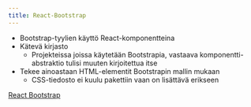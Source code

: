 ```yaml
---
title: React-Bootstrap
---
```


* Bootstrap-tyylien käyttö React-komponentteina
* Kätevä kirjasto
  * Projekteissa joissa käytetään Bootstrapia, vastaava komponentti-abstraktio tulisi muuten kirjoitettua itse
* Tekee ainoastaan HTML-elementit Bootstrapin mallin mukaan
  * CSS-tiedosto ei kuulu pakettiin vaan on lisättävä erikseen

[React Bootstrap](https://react-bootstrap.github.io/)

